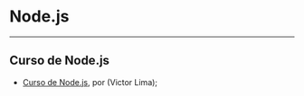 # Node.js

---

## Curso de Node.js

- [Curso de Node.js](https://www.youtube.com/watch?v=LLqq6FemMNQ&list=PLJ_KhUnlXUPtbtLwaxxUxHqvcNQndmI4B), por (Victor Lima);